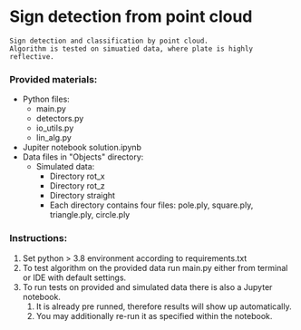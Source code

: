 # Sign detection from point cloud

    Sign detection and classification by point cloud.
    Algorithm is tested on simuatied data, where plate is highly reflective.

### Provided materials:

 - Python files:
    - main.py
    - detectors.py
    - io_utils.py
    - lin_alg.py
 - Jupiter notebook solution.ipynb
 - Data files in "Objects" directory:
   - Simulated data:
      - Directory rot_x
      - Directory rot_z
      - Directory straight
      - Each directory contains four files: pole.ply, square.ply, triangle.ply, circle.ply
   
### Instructions:

   1. Set python > 3.8 environment according to requirements.txt
   2. To test algorithm on the provided data run main.py either from terminal or IDE with default settings.
   3. To run tests on provided and simulated data there is also a Jupyter notebook.
      1. It is already pre runned, therefore results will show up automatically.
      2. You may additionally re-run it as specified within the notebook.
